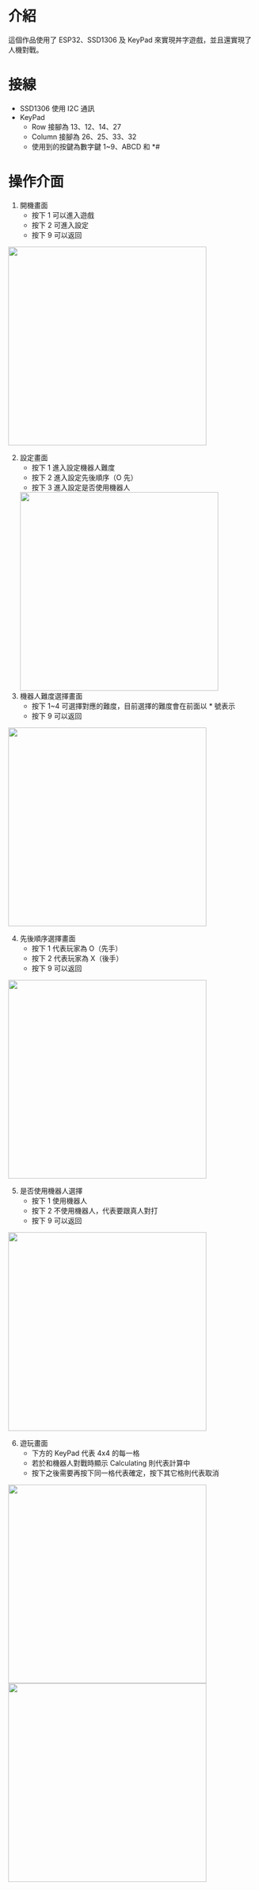 # 介紹
這個作品使用了 ESP32、SSD1306 及 KeyPad 來實現丼字遊戲，並且還實現了人機對戰。
# 接線
- SSD1306 使用 I2C 通訊
- KeyPad
	* Row 接腳為 13、12、14、27
	* Column 接腳為 26、25、33、32
	* 使用到的按鍵為數字鍵 1~9、ABCD 和 *#
# 操作介面
1. 開機畫面
	- 按下 1 可以進入遊戲
	- 按下 2 可進入設定
	- 按下 9 可以返回
<Img src="https://i.imgur.com/c2rwLmJ.jpeg" width="400px" />

2. 設定畫面
	- 按下 1 進入設定機器人難度<br/>
	- 按下 2 進入設定先後順序（O 先）<br/>
	- 按下 3 進入設定是否使用機器人
	<Img src="https://i.imgur.com/IiF4I9B.jpeg" width="400px" />
3. 機器人難度選擇畫面
	- 按下 1~4 可選擇對應的難度，目前選擇的難度會在前面以 * 號表示<br/>
	- 按下 9 可以返回
<Img src="https://i.imgur.com/T3dlT03.jpeg" width="400px" />

4. 先後順序選擇畫面
	- 按下 1 代表玩家為 O（先手）<br/>
	- 按下 2 代表玩家為 X（後手）<br/>
	- 按下 9 可以返回
<Img src="https://i.imgur.com/FK1IsJJ.jpeg" width="400px" />

5. 是否使用機器人選擇
	- 按下 1 使用機器人<br/>
	- 按下 2 不使用機器人，代表要跟真人對打<br/>
	- 按下 9 可以返回
<Img src="https://i.imgur.com/4WFY5uq.jpeg" width="400px" />

6. 遊玩畫面
 	- 下方的 KeyPad 代表 4x4 的每一格<br/>
 	- 若於和機器人對戰時顯示 Calculating 則代表計算中<br/>
	- 按下之後需要再按下同一格代表確定，按下其它格則代表取消
<Img src="https://i.imgur.com/MPhGatk.jpeg" width="400px" />
<Img src="https://i.imgur.com/3flYb0U.jpeg" width="400px" />
